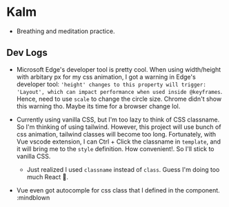 # Kalm

- Breathing and meditation practice.

## Dev Logs

- Microsoft Edge's developer tool is pretty cool. When using width/height with arbitary px for my css animation, I got a warning in Edge's developer tool: `'height' changes to this property will trigger: 'Layout', which can impact performance when used inside @keyframes`. Hence, need to use `scale` to change the circle size. Chrome didn't show this warning tho. Maybe its time for a browser change lol.

- Currently using vanilla CSS, but I'm too lazy to think of CSS classname. So I'm thinking of using tailwind. However, this project will use bunch of css animation, tailwind classes will become too long. Fortunately, with Vue vscode extension, I can Ctrl + Click the classname in `template`, and it will bring me to the `style` definition. How convenient!. So I'll stick to vanilla CSS.
  - Just realized I used `classname` instead of `class`. Guess I'm doing too much React 🤣.

- Vue even got autocomple for css class that I defined in the component. :mindblown

